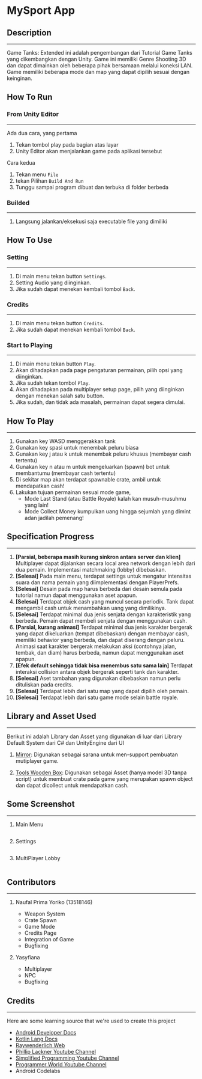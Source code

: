 # MySport App

## Description
----------------
Game Tanks: Extended ini adalah pengembangan dari Tutorial Game Tanks yang dikembangkan dengan Unity. Game ini memiliki Genre Shooting 3D dan dapat dimainkan oleh beberapa pihak bersamaan melalui koneksi LAN. Game memiliki beberapa mode dan map yang dapat dipilih sesuai dengan keinginan.

## How To Run

### From Unity Editor
----------------
Ada dua cara, yang pertama

1. Tekan tombol play pada bagian atas layar
2. Unity Editor akan menjalankan game pada aplikasi tersebut

Cara kedua
1. Tekan menu `File`
2. tekan Pilihan `Build And Run`
3. Tunggu sampai program dibuat dan terbuka di folder berbeda


### Builded
----------------
1. Langsung jalankan/eksekusi saja executable file yang dimiliki


## How To Use

### Setting
----------------

1. Di main menu tekan button `Settings`.
2. Setting Audio yang diinginkan.
3. Jika sudah dapat menekan kembali tombol `Back`.


### Credits
----------------

1. Di main menu tekan button `Credits`.
2. Jika sudah dapat menekan kembali tombol `Back`.


### Start to Playing
----------------

1. Di main menu tekan button `Play`.
2. Akan dihadapkan pada page pengaturan permainan, pilih opsi yang diinginkan.
3. Jika sudah tekan tombol `Play`.
4. Akan dihadapkan pada multiplayer setup page, pilih yang diinginkan dengan menekan salah satu button.
5. Jika sudah, dan tidak ada masalah, permainan dapat segera dimulai.


## How To Play
----------------

1. Gunakan key WASD menggerakkan tank 
2. Gunakan key spasi untuk menembak peluru biasa
3. Gunakan key j atau k untuk menembak peluru khusus (membayar cash tertentu)
4. Gunakan key n atau m untuk mengeluarkan (spawn) bot untuk membantumu (membayar cash tertentu)
5. Di sekitar map akan terdapat spawnable crate, ambil untuk mendapatkan cash!
6. Lakukan tujuan permainan sesuai mode game, 
   - Mode Last Stand (atau Battle Royale) kalah kan musuh-musuhmu yang lain!
   - Mode Collect Money kumpulkan uang hingga sejumlah yang dimint adan jadilah pemenang!


## Specification Progress
----------------
1. **[Parsial, beberapa masih kurang sinkron antara server dan klien]** Multiplayer dapat dijalankan secara local area network dengan lebih dari dua pemain. Implementasi matchmaking (lobby) dibebaskan.
2. **[Selesai]** Pada main menu, terdapat settings untuk mengatur intensitas suara dan nama pemain yang diimplementasi dengan PlayerPrefs.
3. **[Selesai]** Desain pada map harus berbeda dari desain semula pada tutorial namun dapat menggunakan aset apapun.
4. **[Selesai]** Terdapat objek cash yang muncul secara periodik. Tank dapat mengambil cash untuk menambahkan uang yang dimilikinya.
5. **[Selesai]** Terdapat minimal dua jenis senjata dengan karakteristik yang berbeda. Pemain dapat membeli senjata dengan menggunakan cash.
6. **[Parsial, kurang animasi]** Terdapat minimal dua jenis karakter bergerak yang dapat dikeluarkan (tempat dibebaskan) dengan membayar cash, memiliki behavior yang berbeda, dan dapat diserang dengan peluru. Animasi saat karakter bergerak melakukan aksi (contohnya jalan, tembak, dan diam) harus berbeda, namun dapat menggunakan aset apapun.
7. **[Efek default sehingga tidak bisa menembus satu sama lain]** Terdapat interaksi collision antara objek bergerak seperti tank dan karakter.
8. **[Selesai]** Aset tambahan yang digunakan dibebaskan namun perlu dituliskan pada credits.
9. **[Selesai]** Terdapat lebih dari satu map yang dapat dipilih oleh pemain.
10. **[Selesai]** Terdapat lebih dari satu game mode selain battle royale.


## Library and Asset Used
----------------
Berikut ini adalah Library dan Asset yang digunakan di luar dari Library Default System dari C# dan UnityEngine dari UI 

1. [Mirror](https://assetstore.unity.com/packages/tools/network/mirror-129321): Digunakan sebagai sarana untuk men-support pembuatan mutiplayer game.
   
2. [Tools Wooden Box](https://assetstore.unity.com/packages/3d/props/tools/tools-wooden-boxes-185738): Digunakan sebagai Asset (hanya model 3D tanpa script) untuk membuat crate pada game yang merupakan spawn object dan dapat dicollect untuk mendapatkan cash.
   

## Some Screenshot
----------------

1. Main Menu

    ![]()

2. Settings

    ![]()

3. MultiPlayer Lobby

    ![]()


## Contributors
----------------

1. Naufal Prima Yoriko (13518146)
   - Weapon System
   - Crate Spawn
   - Game Mode
   - Credits Page
   - Integration of Game
   - Bugfixing
  

  
2. Yasyfiana
   - Multiplayer
   - NPC
   - Bugfixing


## Credits
----------------

Here are some learning source that we're used to create this project

- [Android Developer Docs](https://developer.android.com)
- [Kotlin Lang Docs](https://kotlinlang.org/docs/home.html)
- [Raywenderlich Web](https://www.raywenderlich.com)
- [Phillip Lackner Youtube Channel](https://www.youtube.com/playlist?list=PLQkwcJG4YTCQ6emtoqSZS2FVwZR9FT3BV)
- [Simplified Programming Youtube Channel](https://www.youtube.com/watch?v=0aOn2mIRlCA)
- [Programmer World Youtube Channel](https://www.youtube.com/watch?v=Dqg1A4hy-jI)
- Android Codelabs

<!-- 
Kelengkapan README

Deskripsi aplikasi.
Cara kerja, terutama mengenai pemenuhan spesifikasi aplikasi.
Library yang digunakan dan justifikasi penggunaannya.
Screenshot aplikasi.
Pembagian kerja anggota kelompok. 
-->
